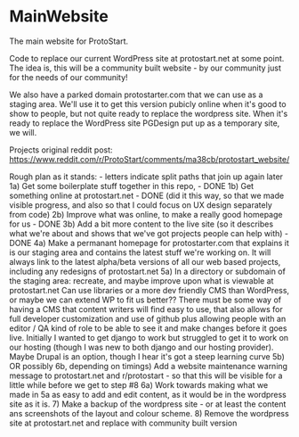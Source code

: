 # MainWebsite
The main website for ProtoStart.

Code to replace our current WordPress site at protostart.net at some point. 
The idea is, this will be a community built website - by our community just for the needs of our community!

We also have a parked domain protostarter.com that we can use as a staging area. We'll use it to get this version pubicly online when it's good to show to people, but not quite ready to replace the wordpress site. When it's ready to replace the WordPress site PGDesign put up as a temporary site, we will. 

Projects original reddit post: https://www.reddit.com/r/ProtoStart/comments/ma38cb/protostart_website/

Rough plan as it stands: - letters indicate split paths that join up again later
1a) Get some boilerplate stuff together in this repo, - DONE
1b) Get something online at protostart.net - DONE (did it this way, so that we made visible progress, and also so that I could focus on UX design separately from code)
2b) Improve what was online, to make a really good homepage for us - DONE
3b) Add a bit more content to the live site (so it describes what we're about and shows that we've got projects people can help with) - DONE
4a) Make a permanant homepage for protostarter.com that explains it is our staging area and contains the latest stuff we're working on. It will always link to the latest alpha/beta versions of all our web based projects, including any redesigns of protostart.net
5a) In a directory or subdomain of the staging area: recreate, and maybe improve upon what is viewable at protostart.net Can use libraries or a more dev friendly CMS than WordPress, or maybe we can extend WP to fit us better?? There must be some way of having a CMS that content writers will find easy to use, that also allows for full developer customization and use of github plus allowing people with an editor / QA kind of role to be able to see it and make changes before it goes live. Initially I wanted to get django to work but struggled to get it to work on our hosting (though I was new to both django and our hosting provider). Maybe Drupal is an option, though I hear it's got a steep learning curve
5b) OR possibly 6b, depending on timings) Add a website maintenance warning message to protostart.net and r/protostart - so that this will be visible for a little while before we get to step #8
6a) Work towards making what we made in 5a as easy to add and edit content, as it would be in the wordpress site as it is.
7) Make a backup of the wordpress site - or at least the content ans screenshots of the layout and colour scheme.
8) Remove the wordpress site at protostart.net and replace with community built version
